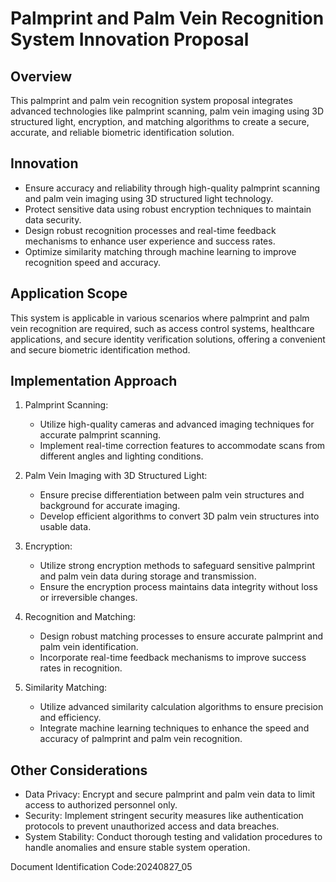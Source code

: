 # Palmprint and Palm Vein Recognition System Innovation Proposal

## Overview

This palmprint and palm vein recognition system proposal integrates advanced technologies like palmprint scanning, palm vein imaging using 3D structured light, encryption, and matching algorithms to create a secure, accurate, and reliable biometric identification solution.

## Innovation

- Ensure accuracy and reliability through high-quality palmprint scanning and palm vein imaging using 3D structured light technology.
- Protect sensitive data using robust encryption techniques to maintain data security.
- Design robust recognition processes and real-time feedback mechanisms to enhance user experience and success rates.
- Optimize similarity matching through machine learning to improve recognition speed and accuracy.

## Application Scope

This system is applicable in various scenarios where palmprint and palm vein recognition are required, such as access control systems, healthcare applications, and secure identity verification solutions, offering a convenient and secure biometric identification method.

## Implementation Approach

1. Palmprint Scanning:
   - Utilize high-quality cameras and advanced imaging techniques for accurate palmprint scanning.
   - Implement real-time correction features to accommodate scans from different angles and lighting conditions.

2. Palm Vein Imaging with 3D Structured Light:
   - Ensure precise differentiation between palm vein structures and background for accurate imaging.
   - Develop efficient algorithms to convert 3D palm vein structures into usable data.

3. Encryption:
   - Utilize strong encryption methods to safeguard sensitive palmprint and palm vein data during storage and transmission.
   - Ensure the encryption process maintains data integrity without loss or irreversible changes.

4. Recognition and Matching:
   - Design robust matching processes to ensure accurate palmprint and palm vein identification.
   - Incorporate real-time feedback mechanisms to improve success rates in recognition.

5. Similarity Matching:
   - Utilize advanced similarity calculation algorithms to ensure precision and efficiency.
   - Integrate machine learning techniques to enhance the speed and accuracy of palmprint and palm vein recognition.

## Other Considerations

- Data Privacy: Encrypt and secure palmprint and palm vein data to limit access to authorized personnel only.
- Security: Implement stringent security measures like authentication protocols to prevent unauthorized access and data breaches.
- System Stability: Conduct thorough testing and validation procedures to handle anomalies and ensure stable system operation.

Document Identification Code:20240827_05
